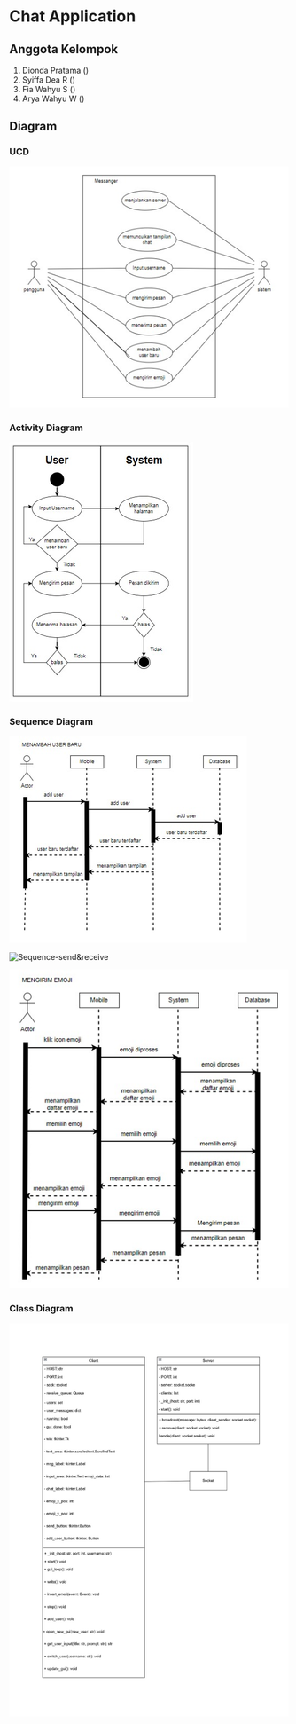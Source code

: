 # Chat Application
## Anggota Kelompok
1. Dionda Pratama ()
2. Syiffa Dea R ()
3. Fia Wahyu S ()
4. Arya Wahyu W ()

## Diagram

### UCD

![UCD](UML/use-case-diagram.jpg)

### Activity Diagram

![Activity](UML/activity-diagram.jpg)

### Sequence Diagram

![Sequence-add-user](UML/sequence-diagram-add-user.jpg)

![Sequence-send&receive](UML/sequence-diagram-send&receive.jpg)

![Sequence-send-emoji](UML/sequence-diagram-send-emoji.jpg)

### Class Diagram

![Class](UML/class-diagram.jpg)
